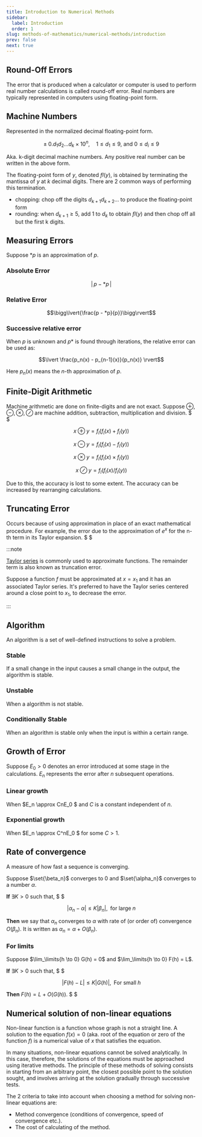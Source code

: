 ```yaml
---
title: Introduction to Numerical Methods
sidebar:
  label: Introduction
  order: 1
slug: methods-of-mathematics/numerical-methods/introduction
prev: false
next: true
---
```


## Round-Off Errors

The error that is produced when a calculator or computer is used to perform real
number calculations is called round-off error. Real numbers are typically
represented in computers using floating-point form.

## Machine Numbers

Represented in the normalized decimal floating-point form.

```math
\pm\;0.d_{1}d_{2}\ldots d_{k}\times 10^{n},\quad 1\leq d_{1}\leq 9,\ \text{and}\ 0 \leq d_{i}\leq 9
```

Aka. k-digit decimal machine numbers. Any positive real number can be written in
the above form.

The floating-point form of $y$, denoted $fl(y)$, is obtained by terminating the
mantissa of $y$ at $k$ decimal digits. There are 2 common ways of performing
this termination.

- chopping: chop off the digits $d_{k+1}d_{k+2} \dots$ to produce the
  floating-point form
- rounding: when $d_{k+1} ≥ 5$, add $1$ to $d_k$ to obtain $fl(y)$ and then chop
  off all but the first k digits.

## Measuring Errors

Suppose $*p$ is an approximation of $p$.

### Absolute Error

```math
\lvert\, p - *p\,\rvert
```

### Relative Error

```math
\bigg\lvert{\frac{p - *p}{p}}\bigg\rvert
```

### Successive relative error

When $p$ is unknown and $p*$ is found through iterations, the relative error can
be used as:

```math
\lvert \frac{p_n(x) - p_{n-1}(x)}{p_n(x)} \rvert
```

Here $p_n(x)$ means the $n$-th approximation of $p$.

## Finite-Digit Arithmetic

Machine arithmetic are done on finite-digits and are not exact. Suppose
$\oplus, \ominus, \otimes, \oslash$ are machine addition, subtraction,
multiplication and division. $ $

```math
x \oplus y = f_l(f_l(x) + f_l(y))
```

```math
x \ominus y = f_l(f_l(x) - f_l(y))
```

```math
x \otimes y = f_l(f_l(x) \times f_l(y))
```

```math
x \oslash y = f_l(f_l(x)/f_l(y))
```

Due to this, the accuracy is lost to some extent. The accuracy can be increased
by rearranging calculations.

## Truncating Error

Occurs because of using approximation in place of an exact mathematical
procedure. For example, the error due to the approximation of $e^x$ for the n-th
term in its Taylor expansion. $ $

:::note

[Taylor series](https://s1.sahithyan.dev/mathematics/real-analysis/taylor-theorem/)
is commonly used to approximate functions. The remainder term is also known as
truncation error.

Suppose a function $f$ must be approximated at $x=x_1$ and it has an associated
Taylor series. It's preferred to have the Taylor series centered around a close
point to $x_1$, to decrease the error.

:::

## Algorithm

An algorithm is a set of well-defined instructions to solve a problem.

### Stable

If a small change in the input causes a small change in the output, the
algorithm is stable.

### Unstable

When a algorithm is not stable.

### Conditionally Stable

When an algorithm is stable only when the input is within a certain range.

## Growth of Error

Suppose $E_0 \gt 0$ denotes an error introduced at some stage in the
calculations. $E_n$ represents the error after $n$ subsequent operations.

### Linear growth

When $E_n \approx CnE_0 $ and $C$ is a constant independent of $n$.

### Exponential growth

When $E_n \approx C^nE_0 $ for some $C \gt 1$.

## Rate of convergence

A measure of how fast a sequence is converging.

Suppose $\set{\beta_n}$ converges to $0$ and $\set{\alpha_n}$ converges to a
number $\alpha$.

**If** $\exists K \gt 0$ such that, $ $

```math
\lvert \alpha_n - \alpha \rvert \le K\lvert \beta_n \rvert,\;\;\text{for large}\;n
```

**Then** we say that ${\alpha_n}$ converges to $\alpha$ with rate of (or order
of) convergence $O(\beta_n)$. It is written as $\alpha_n = \alpha + O(\beta_n)$.

### For limits

Suppose $\lim_\limits{h \to 0} G(h) = 0$ and $\lim_\limits{h \to 0} F(h) = L$.

**If** $\exists K \gt 0$ such that, $ $

```math
\lvert F(h) - L \rvert \le K \lvert G(h) \rvert,\;\;\text{For small}\;h
```

**Then** $F(h) = L + O(G(h))$. $ $

## Numerical solution of non-linear equations

Non-linear function is a function whose graph is not a straight line. A solution
to the equation $f(x) = 0$ (aka. root of the equation or zero of the function
$f$) is a numerical value of $x$ that satisfies the equation.

In many situations, non-linear equations cannot be solved analytically. In this
case, therefore, the solutions of the equations must be approached using
iterative methods. The principle of these methods of solving consists in
starting from an arbitrary point, the closest possible point to the solution
sought, and involves arriving at the solution gradually through successive
tests.

The 2 criteria to take into account when choosing a method for solving
non-linear equations are:

- Method convergence (conditions of convergence, speed of convergence etc.).
- The cost of calculating of the method.
